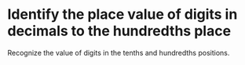 # Identify the place value of digits in decimals to the hundredths place

Recognize the value of digits in the tenths and hundredths positions.
